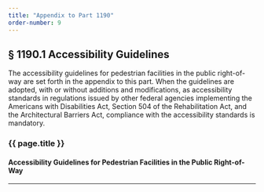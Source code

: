 ```yaml
---
title: "Appendix to Part 1190"
order-number: 9
---
```


## § 1190.1 Accessibility Guidelines

The accessibility guidelines for pedestrian facilities in the public right-of-way are set forth in the appendix to this part.  When the guidelines are adopted, with or without additions and modifications, as accessibility standards in regulations issued by other federal agencies implementing the Americans with Disabilities Act, Section 504 of the Rehabilitation Act, and the Architectural Barriers Act, compliance with the accessibility standards is mandatory.

### {{ page.title }}

#### Accessibility Guidelines for Pedestrian Facilities in the Public Right-of-Way

---

